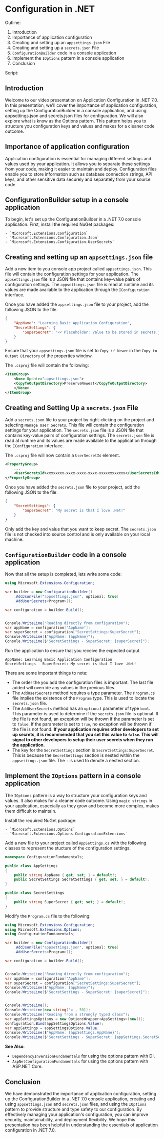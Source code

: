 # Configuration in .NET

Outline:

1.  Introduction
1.  Importance of application configuration
1.  Creating and setting up an `appsettings.json` File
1.  Creating and setting up a `secrets.json` File
1.  `ConfigurationBuilder` code in a console application
1.  Implement the `IOptions` pattern in a console application
1.  Conclusion

Script:

## Introduction

Welcome to our video presentation on Application Configuration in .NET 7.0. In this presentation, we'll cover the importance of application configuration, setting up the ConfigurationBuilder in a console application, and using appsettings.json and secrets.json files for configuration. We will also explore what is know as the Options pattern. This pattern helps you to structure you configuration keys and values and makes for a cleaner code outcome.
    
## Importance of application configuration

Application configuration is essential for managing different settings and values used by your application. It allows you to separate these settings from your code, making it easier to maintain and deploy. Configuration files enable you to store information such as database connection strings, API keys, and other sensitive data securely and separately from your source code.
    
##  ConfigurationBuilder setup in a console application

To begin, let's set up the ConfigurationBuilder in a .NET 7.0 console application. First, install the required NuGet packages:

    - `Microsoft.Extensions.Configuration`
    - `Microsoft.Extensions.Configuration.Json`
    - `Microsoft.Extensions.Configuration.UserSecrets`

## Creating and setting up an `appsettings.json` file

Add a new item to you console app project called `appsettings.json`. This file will contain the configuration settings for your application. The `appsettings.json` file is a JSON file that contains key-value pairs of configuration settings. The `appsettings.json` file is read at runtime and its values are made available to the application through the `IConfiguration` interface.

Once you have added the `appsettings.json` file to your project, add the following JSON to the file:
```json
{
	"AppName": "Learning Basic Application Configuration",
	"SecretSettings": {
		"SuperSecret": "<< Placeholder: Value to be stored in secrets.json >>"
	}
}
```

Ensure that your `appsettings.json` file is set to `Copy if Newer` in the `Copy to Output Directory` of the properties window.

The `.csproj` file will contain the following:
```xml
<ItemGroup>
	<None Update="appsettings.json">
	<CopyToOutputDirectory>PreserveNewest</CopyToOutputDirectory>
	</None>
</ItemGroup>
```

## Creating and Setting Up a `secrets.json` File

Add a `secrets.json` file to your project by right-clicking on the project and selecting `Manage User Secrets`. This file will contain the configuration settings for your application. The `secrets.json` file is a JSON file that contains key-value pairs of configuration settings. The `secrets.json` file is read at runtime and its values are made available to the application through the `IConfiguration` interface.

The `.csproj` file will now contain a `UserSecretId` element.
```xml
<PropertyGroup>
	...
	<UserSecretsId>xxxxxxxx-xxxx-xxxx-xxxx-xxxxxxxxxxxx</UserSecretsId>
</PropertyGroup>
```

Once you have added the `secrets.json` file to your project, add the following JSON to the file:
```json
{
	"SecretSettings": {
		"SuperSecret": "My secret is that I love .Net!"
	}
}
```

Only add the key and value that you want to keep secret. The `secrets.json` file is not checked into source control and is only available on your local machine.

## `ConfigurationBuilder` code in a console application

Now that all the setup is completed, lets write some code:

```csharp
using Microsoft.Extensions.Configuration;

var builder = new ConfigurationBuilder()
	.AddJsonFile("appsettings.json", optional: true)
	.AddUserSecrets<Program>();

var configuration = builder.Build();


Console.WriteLine("Reading directly from configuration");
var appName = configuration["AppName"];
var superSecret = configuration["SecretSettings:SuperSecret"];
Console.WriteLine($"AppName: {appName}");
Console.WriteLine($"SecretSettings - SuperSecret: {superSecret}");
```

Run the application to ensure that you receive the expected output.

```console
AppName: Learning Basic Application Configuration
SecretSettings - SuperSecret: My secret is that I love .Net!
```

There are some important things to note:

- The order the you add the configuration files is important. The last file added will override any values in the previous files.
- The `AddUserSecrets` method requires a type parameter. The `Program.cs` file implies the existence of the `Program` type. This is used to locate the `secrets.json` file.
- The `AddUserSecrets` method has an `optional` parameter of type `bool`. This parameter is used to determine if the `secrets.json` file is optional. If the file is not found, an exception will be thrown if the parameter is set to `false`. If the parameter is set to `true`, no exception will be thrown if the file is not found. __If your application requires other developers to set up secrets, it is recommended that you set this value to `false`. This will signal to other developers to setup their user secrets when they run the application.__
- The key for the `SecretSettings` section is `SecretSettings:SuperSecret`. This is because the `SecretSettings` section is nested within the `appsettings.json` file. The `:` is used to denote a nested section.

## Implement the `IOptions` pattern in a console application

The `IOptions` pattern is a way to structure your configuration keys and values. It also makes for a cleaner code outcome. Using `magic strings` in your application, especially as they grow and become more complex, makes them difficult to maintain.

Install the required NuGet package:

    - `Microsoft.Extensions.Options`
	- `Microsoft.Extensions.Options.ConfigurationExtensions`

Add a new file to your project called `AppSettings.cs` with the following classes to represent the stucture of the configuration settings.
```csharp
namespace ConfigurationFundamentals;

public class AppSettings
{
	public string AppName { get; set; } = default!;
	public SecretSettings SecretSettings { get; set; } = default!;
}

public class SecretSettings
{
	public string SuperSecret { get; set; } = default!;
}
```

Modify the `Program.cs` file to the following:
```csharp
using Microsoft.Extensions.Configuration;
using Microsoft.Extensions.Options;
using ConfigurationFundamentals;

var builder = new ConfigurationBuilder()
	.AddJsonFile("appsettings.json", optional: true)
	.AddUserSecrets<Program>();

var configuration = builder.Build();


Console.WriteLine("Reading directly from configuration");
var appName = configuration["AppName"];
var superSecret = configuration["SecretSettings:SuperSecret"];
Console.WriteLine($"AppName: {appName}");
Console.WriteLine($"SecretSettings - SuperSecret: {superSecret}");


Console.WriteLine();
Console.WriteLine(new string('=', 50));
Console.WriteLine("Reading from a strongly typed class");
var appSettingsOptions = new OptionsWrapper<AppSettings>(new());
configuration.Bind(appSettingsOptions.Value);
var appSettings = appSettingsOptions.Value;
Console.WriteLine($"AppName: {appSettings.AppName}");
Console.WriteLine($"SecretSettings - SuperSecret: {appSettings.SecretSettings.SuperSecret}");
```

__See Also__:

 - `DependencyInversionFundamentals` for using the options pattern with DI.
 - `AspNetConfigurationFundamentals` for using the options pattern with ASP.NET Core.

##  Conclusion

We have demonstrated the importance of application configuration, setting up the ConfigurationBuilder in a .NET 7.0 console application, creating and using `appsettings.json` and `secrets.json` files, and using the `IOptions` pattern to provide structure and type safety to our configuration. By effectively managing your application's configuration, you can improve security, maintainability, and deployment flexibility. We hope this presentation has been helpful in understanding the essentials of application configuration in .NET 7.0.
